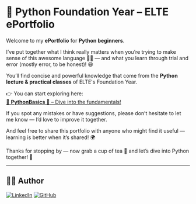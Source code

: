 # 🐍 Python Foundation Year – ELTE ePortfolio

Welcome to my **ePortfolio** for **Python beginners**.

I’ve put together what I think really matters when you’re trying to make sense of this awesome language 🧠🐍 — and what you learn through trial and error (mostly error, to be honest)! 😆  

You’ll find concise and powerful knowledge that come from the **Python lecture & practical classes** of ELTE's Foundation Year.

👉 You can start exploring here:  
[📘 **PythonBasics 🧠** – Dive into the fundamentals!](PythonBasics/README.md)

If you spot any mistakes or have suggestions, please don’t hesitate to let me know — I’d love to improve it together.  

And feel free to share this portfolio with anyone who might find it useful — learning is better when it’s shared! 🌍

Thanks for stopping by — now grab a cup of tea 🍵 and let’s dive into Python together! 🚀  


---

## 👨‍💻 Author
[![LinkedIn](https://img.shields.io/badge/LinkedIn-André%20Llumiquinga-blue?style=flat&logo=linkedin)](https://www.linkedin.com/in/andre-llc/)
[![GitHub](https://img.shields.io/badge/GitHub-André%20Llumiquinga-black?style=flat&logo=github)](https://github.com/andrefernandoec2608)